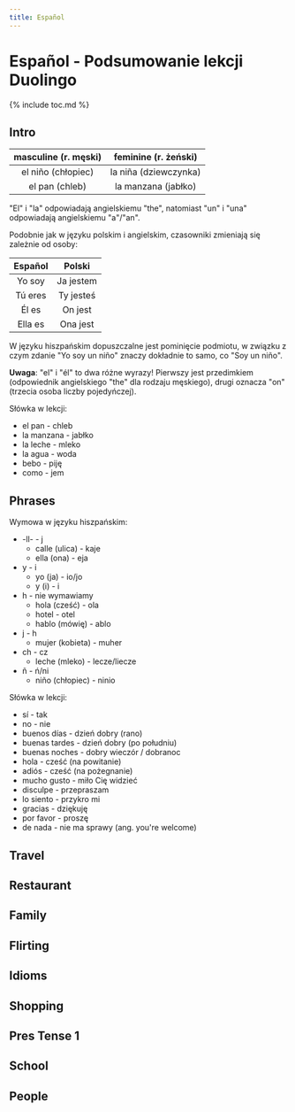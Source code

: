 ```yaml
---
title: Español
---
```


# Español - Podsumowanie lekcji Duolingo

{% include toc.md %}

## Intro

| masculine (r. męski) | feminine (r. żeński)  |
| :------------------: | :-------------------: |
|  el niño (chłopiec)  | la niña (dziewczynka) |
|    el pan (chleb)    |  la manzana (jabłko)  |

"El" i "la" odpowiadają angielskiemu "the", natomiast "un" i "una" odpowiadają angielskiemu "a"/"an".

Podobnie jak w języku polskim i angielskim, czasowniki zmieniają się zależnie od osoby:

| Español |  Polski   |
| :-----: | :-------: |
| Yo soy  | Ja jestem |
| Tú eres | Ty jesteś |
|  Él es  |  On jest  |
| Ella es | Ona jest  |

W języku hiszpańskim dopuszczalne jest pominięcie podmiotu, w związku z czym zdanie "Yo soy un niño" znaczy dokładnie to samo, co "Soy un niño".

**Uwaga**: "el" i "él" to dwa różne wyrazy! Pierwszy jest przedimkiem (odpowiednik angielskiego "the" dla rodzaju męskiego), drugi oznacza "on" (trzecia osoba liczby pojedyńczej).

Słówka w lekcji:

-   el pan - chleb
-   la manzana - jabłko
-   la leche - mleko
-   la agua - woda
-   bebo - piję
-   como - jem

## Phrases

Wymowa w języku hiszpańskim:

- -ll- - j
  - calle (ulica) - kaje
  - ella (ona) - eja
- y - i
  - yo (ja) - io/jo
  - y (i) - i
- h - nie wymawiamy
  - hola (cześć) - ola
  - hotel - otel
  - hablo (mówię) - ablo
- j - h
  - mujer (kobieta) - muher
- ch - cz
  - leche (mleko) - lecze/liecze
- ñ - ń/ni
  - niño (chłopiec) - ninio

Słówka w lekcji:

-   sí - tak
-   no - nie
-   buenos días - dzień dobry (rano)
-   buenas tardes - dzień dobry (po południu)
-   buenas noches - dobry wieczór / dobranoc
-   hola - cześć (na powitanie)
-   adiós - cześć (na pożegnanie)
-   mucho gusto - miło Cię widzieć
-   disculpe - przepraszam
-   lo siento - przykro mi
-   gracias - dziękuję
-   por favor - proszę
-   de nada - nie ma sprawy (ang. you're welcome)

## Travel

## Restaurant

## Family

## Flirting

## Idioms

## Shopping

## Pres Tense 1

## School

## People
